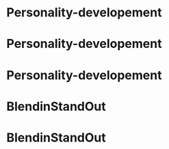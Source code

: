 # Personality-developement
# Personality-developement
# Personality-developement
# BlendinStandOut
# BlendinStandOut
